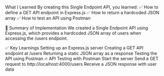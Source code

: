 
What I  Learned 
By creating this Single Endpoint API, you learned:
✅ How to define a GET API endpoint in Express.js
✅ How to return a hardcoded JSON array
✅ How to test an API using Postman

📌 Summary of Implementation
We created a Single Endpoint API using Express.js, which provides a hardcoded JSON array of users when accessing the /users endpoint.

✅ Key Learnings
Setting up an Express.js server
Creating a GET API endpoint at /users
Returning a static JSON array as a response
Testing the API using Postman
🔥 API Testing with Postman
Start the server
Send a GET request to http://localhost:4000/users
Receive a JSON response with user data
